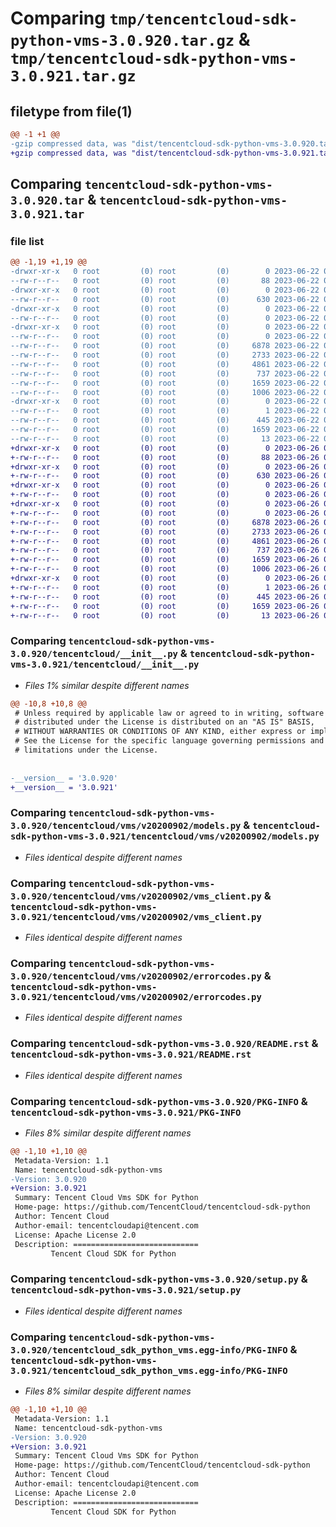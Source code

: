 # Comparing `tmp/tencentcloud-sdk-python-vms-3.0.920.tar.gz` & `tmp/tencentcloud-sdk-python-vms-3.0.921.tar.gz`

## filetype from file(1)

```diff
@@ -1 +1 @@
-gzip compressed data, was "dist/tencentcloud-sdk-python-vms-3.0.920.tar", last modified: Thu Jun 22 00:39:12 2023, max compression
+gzip compressed data, was "dist/tencentcloud-sdk-python-vms-3.0.921.tar", last modified: Mon Jun 26 00:36:53 2023, max compression
```

## Comparing `tencentcloud-sdk-python-vms-3.0.920.tar` & `tencentcloud-sdk-python-vms-3.0.921.tar`

### file list

```diff
@@ -1,19 +1,19 @@
-drwxr-xr-x   0 root         (0) root         (0)        0 2023-06-22 00:39:12.000000 tencentcloud-sdk-python-vms-3.0.920/
--rw-r--r--   0 root         (0) root         (0)       88 2023-06-22 00:39:12.000000 tencentcloud-sdk-python-vms-3.0.920/setup.cfg
-drwxr-xr-x   0 root         (0) root         (0)        0 2023-06-22 00:39:12.000000 tencentcloud-sdk-python-vms-3.0.920/tencentcloud/
--rw-r--r--   0 root         (0) root         (0)      630 2023-06-22 00:39:12.000000 tencentcloud-sdk-python-vms-3.0.920/tencentcloud/__init__.py
-drwxr-xr-x   0 root         (0) root         (0)        0 2023-06-22 00:39:12.000000 tencentcloud-sdk-python-vms-3.0.920/tencentcloud/vms/
--rw-r--r--   0 root         (0) root         (0)        0 2023-06-22 00:39:12.000000 tencentcloud-sdk-python-vms-3.0.920/tencentcloud/vms/__init__.py
-drwxr-xr-x   0 root         (0) root         (0)        0 2023-06-22 00:39:12.000000 tencentcloud-sdk-python-vms-3.0.920/tencentcloud/vms/v20200902/
--rw-r--r--   0 root         (0) root         (0)        0 2023-06-22 00:39:12.000000 tencentcloud-sdk-python-vms-3.0.920/tencentcloud/vms/v20200902/__init__.py
--rw-r--r--   0 root         (0) root         (0)     6878 2023-06-22 00:39:12.000000 tencentcloud-sdk-python-vms-3.0.920/tencentcloud/vms/v20200902/models.py
--rw-r--r--   0 root         (0) root         (0)     2733 2023-06-22 00:39:12.000000 tencentcloud-sdk-python-vms-3.0.920/tencentcloud/vms/v20200902/vms_client.py
--rw-r--r--   0 root         (0) root         (0)     4861 2023-06-22 00:39:12.000000 tencentcloud-sdk-python-vms-3.0.920/tencentcloud/vms/v20200902/errorcodes.py
--rw-r--r--   0 root         (0) root         (0)      737 2023-06-22 00:39:12.000000 tencentcloud-sdk-python-vms-3.0.920/README.rst
--rw-r--r--   0 root         (0) root         (0)     1659 2023-06-22 00:39:12.000000 tencentcloud-sdk-python-vms-3.0.920/PKG-INFO
--rw-r--r--   0 root         (0) root         (0)     1006 2023-06-22 00:39:12.000000 tencentcloud-sdk-python-vms-3.0.920/setup.py
-drwxr-xr-x   0 root         (0) root         (0)        0 2023-06-22 00:39:12.000000 tencentcloud-sdk-python-vms-3.0.920/tencentcloud_sdk_python_vms.egg-info/
--rw-r--r--   0 root         (0) root         (0)        1 2023-06-22 00:39:12.000000 tencentcloud-sdk-python-vms-3.0.920/tencentcloud_sdk_python_vms.egg-info/dependency_links.txt
--rw-r--r--   0 root         (0) root         (0)      445 2023-06-22 00:39:12.000000 tencentcloud-sdk-python-vms-3.0.920/tencentcloud_sdk_python_vms.egg-info/SOURCES.txt
--rw-r--r--   0 root         (0) root         (0)     1659 2023-06-22 00:39:12.000000 tencentcloud-sdk-python-vms-3.0.920/tencentcloud_sdk_python_vms.egg-info/PKG-INFO
--rw-r--r--   0 root         (0) root         (0)       13 2023-06-22 00:39:12.000000 tencentcloud-sdk-python-vms-3.0.920/tencentcloud_sdk_python_vms.egg-info/top_level.txt
+drwxr-xr-x   0 root         (0) root         (0)        0 2023-06-26 00:36:53.000000 tencentcloud-sdk-python-vms-3.0.921/
+-rw-r--r--   0 root         (0) root         (0)       88 2023-06-26 00:36:53.000000 tencentcloud-sdk-python-vms-3.0.921/setup.cfg
+drwxr-xr-x   0 root         (0) root         (0)        0 2023-06-26 00:36:53.000000 tencentcloud-sdk-python-vms-3.0.921/tencentcloud/
+-rw-r--r--   0 root         (0) root         (0)      630 2023-06-26 00:36:53.000000 tencentcloud-sdk-python-vms-3.0.921/tencentcloud/__init__.py
+drwxr-xr-x   0 root         (0) root         (0)        0 2023-06-26 00:36:53.000000 tencentcloud-sdk-python-vms-3.0.921/tencentcloud/vms/
+-rw-r--r--   0 root         (0) root         (0)        0 2023-06-26 00:36:53.000000 tencentcloud-sdk-python-vms-3.0.921/tencentcloud/vms/__init__.py
+drwxr-xr-x   0 root         (0) root         (0)        0 2023-06-26 00:36:53.000000 tencentcloud-sdk-python-vms-3.0.921/tencentcloud/vms/v20200902/
+-rw-r--r--   0 root         (0) root         (0)        0 2023-06-26 00:36:53.000000 tencentcloud-sdk-python-vms-3.0.921/tencentcloud/vms/v20200902/__init__.py
+-rw-r--r--   0 root         (0) root         (0)     6878 2023-06-26 00:36:53.000000 tencentcloud-sdk-python-vms-3.0.921/tencentcloud/vms/v20200902/models.py
+-rw-r--r--   0 root         (0) root         (0)     2733 2023-06-26 00:36:53.000000 tencentcloud-sdk-python-vms-3.0.921/tencentcloud/vms/v20200902/vms_client.py
+-rw-r--r--   0 root         (0) root         (0)     4861 2023-06-26 00:36:53.000000 tencentcloud-sdk-python-vms-3.0.921/tencentcloud/vms/v20200902/errorcodes.py
+-rw-r--r--   0 root         (0) root         (0)      737 2023-06-26 00:36:53.000000 tencentcloud-sdk-python-vms-3.0.921/README.rst
+-rw-r--r--   0 root         (0) root         (0)     1659 2023-06-26 00:36:53.000000 tencentcloud-sdk-python-vms-3.0.921/PKG-INFO
+-rw-r--r--   0 root         (0) root         (0)     1006 2023-06-26 00:36:53.000000 tencentcloud-sdk-python-vms-3.0.921/setup.py
+drwxr-xr-x   0 root         (0) root         (0)        0 2023-06-26 00:36:53.000000 tencentcloud-sdk-python-vms-3.0.921/tencentcloud_sdk_python_vms.egg-info/
+-rw-r--r--   0 root         (0) root         (0)        1 2023-06-26 00:36:53.000000 tencentcloud-sdk-python-vms-3.0.921/tencentcloud_sdk_python_vms.egg-info/dependency_links.txt
+-rw-r--r--   0 root         (0) root         (0)      445 2023-06-26 00:36:53.000000 tencentcloud-sdk-python-vms-3.0.921/tencentcloud_sdk_python_vms.egg-info/SOURCES.txt
+-rw-r--r--   0 root         (0) root         (0)     1659 2023-06-26 00:36:53.000000 tencentcloud-sdk-python-vms-3.0.921/tencentcloud_sdk_python_vms.egg-info/PKG-INFO
+-rw-r--r--   0 root         (0) root         (0)       13 2023-06-26 00:36:53.000000 tencentcloud-sdk-python-vms-3.0.921/tencentcloud_sdk_python_vms.egg-info/top_level.txt
```

### Comparing `tencentcloud-sdk-python-vms-3.0.920/tencentcloud/__init__.py` & `tencentcloud-sdk-python-vms-3.0.921/tencentcloud/__init__.py`

 * *Files 1% similar despite different names*

```diff
@@ -10,8 +10,8 @@
 # Unless required by applicable law or agreed to in writing, software
 # distributed under the License is distributed on an "AS IS" BASIS,
 # WITHOUT WARRANTIES OR CONDITIONS OF ANY KIND, either express or implied.
 # See the License for the specific language governing permissions and
 # limitations under the License.
 
 
-__version__ = '3.0.920'
+__version__ = '3.0.921'
```

### Comparing `tencentcloud-sdk-python-vms-3.0.920/tencentcloud/vms/v20200902/models.py` & `tencentcloud-sdk-python-vms-3.0.921/tencentcloud/vms/v20200902/models.py`

 * *Files identical despite different names*

### Comparing `tencentcloud-sdk-python-vms-3.0.920/tencentcloud/vms/v20200902/vms_client.py` & `tencentcloud-sdk-python-vms-3.0.921/tencentcloud/vms/v20200902/vms_client.py`

 * *Files identical despite different names*

### Comparing `tencentcloud-sdk-python-vms-3.0.920/tencentcloud/vms/v20200902/errorcodes.py` & `tencentcloud-sdk-python-vms-3.0.921/tencentcloud/vms/v20200902/errorcodes.py`

 * *Files identical despite different names*

### Comparing `tencentcloud-sdk-python-vms-3.0.920/README.rst` & `tencentcloud-sdk-python-vms-3.0.921/README.rst`

 * *Files identical despite different names*

### Comparing `tencentcloud-sdk-python-vms-3.0.920/PKG-INFO` & `tencentcloud-sdk-python-vms-3.0.921/PKG-INFO`

 * *Files 8% similar despite different names*

```diff
@@ -1,10 +1,10 @@
 Metadata-Version: 1.1
 Name: tencentcloud-sdk-python-vms
-Version: 3.0.920
+Version: 3.0.921
 Summary: Tencent Cloud Vms SDK for Python
 Home-page: https://github.com/TencentCloud/tencentcloud-sdk-python
 Author: Tencent Cloud
 Author-email: tencentcloudapi@tencent.com
 License: Apache License 2.0
 Description: ============================
         Tencent Cloud SDK for Python
```

### Comparing `tencentcloud-sdk-python-vms-3.0.920/setup.py` & `tencentcloud-sdk-python-vms-3.0.921/setup.py`

 * *Files identical despite different names*

### Comparing `tencentcloud-sdk-python-vms-3.0.920/tencentcloud_sdk_python_vms.egg-info/PKG-INFO` & `tencentcloud-sdk-python-vms-3.0.921/tencentcloud_sdk_python_vms.egg-info/PKG-INFO`

 * *Files 8% similar despite different names*

```diff
@@ -1,10 +1,10 @@
 Metadata-Version: 1.1
 Name: tencentcloud-sdk-python-vms
-Version: 3.0.920
+Version: 3.0.921
 Summary: Tencent Cloud Vms SDK for Python
 Home-page: https://github.com/TencentCloud/tencentcloud-sdk-python
 Author: Tencent Cloud
 Author-email: tencentcloudapi@tencent.com
 License: Apache License 2.0
 Description: ============================
         Tencent Cloud SDK for Python
```

